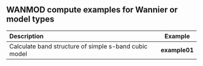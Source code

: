## WANMOD compute examples for Wannier or model types

|Description|Example|
|:---|:---:|
|Calculate band structure of simple s-band cubic model|**example01**|
